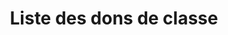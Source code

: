 ---
title: Liste des dons de classe
layout: liste
collection: donsclasse
includeSource: true
cols:
  - title: "Niveau"
    attribute: level
  - title: "Rareté"
    attribute: rarity
  - title: "Traits"
    attribute: traits
    isAList: true
    separator: ", "
    colsize: "10%"
  - title: "Prérequis"
    attribute: prerequisites
    colsize: "20%"
  - title: "Résumé"
    attribute: summary
    colsize: "30%"
---